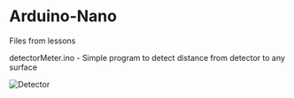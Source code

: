 # Arduino-Nano
Files from lessons

detectorMeter.ino - Simple program to detect distance from detector to any surface 

![Detector](https://user-images.githubusercontent.com/76491717/233966713-9391f6bb-298a-4105-9d26-cdff7b3ce2ce.jpg)
